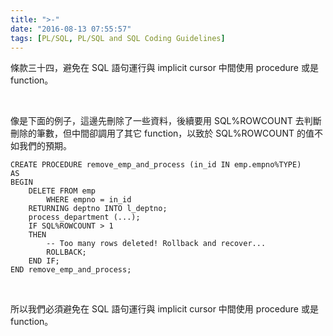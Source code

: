```yaml
---
title: ">-"
date: "2016-08-13 07:55:57"
tags: [PL/SQL, PL/SQL and SQL Coding Guidelines]
---
```



條款三十四，避免在 SQL 語句運行與 implicit cursor 中間使用 procedure 或是 function。  

<!-- More -->

<br/>


像是下面的例子，這邊先刪除了一些資料，後續要用 SQL%ROWCOUNT 去判斷刪除的筆數，但中間卻調用了其它 function，以致於 SQL%ROWCOUNT 的值不如我們的預期。  

```psql
CREATE PROCEDURE remove_emp_and_process (in_id IN emp.empno%TYPE) 
AS 
BEGIN 
    DELETE FROM emp 
        WHERE empno = in_id 
    RETURNING deptno INTO l_deptno; 
    process_department (...); 
    IF SQL%ROWCOUNT > 1 
    THEN 
        -- Too many rows deleted! Rollback and recover... 
        ROLLBACK; 
    END IF; 
END remove_emp_and_process;
```

<br/>


所以我們必須避免在 SQL 語句運行與 implicit cursor 中間使用 procedure 或是 function。
